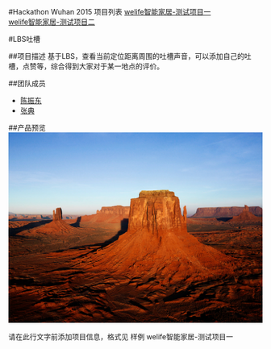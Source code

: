 ﻿#Hackathon Wuhan 2015 项目列表
[welife智能家居-测试项目一](https://github.com/binhe22/HackWuhan2015)  
[welife智能家居-测试项目二](https://github.com/binhe22/HackWuhan2015)


#LBS吐槽

##项目描述
基于LBS，查看当前定位距离周围的吐槽声音，可以添加自己的吐槽，点赞等，综合得到大家对于某一地点的评价。

##团队成员
* [陈振东](https://github.com/NeoDG)
* [张典](https://github.com/bd17kaka)

##产品预览
![image](https://raw.githubusercontent.com/bd17kaka/HackWuhan2015List/master/pics/lbs_tucao.jpg)


请在此行文字前添加项目信息，格式见 样例 welife智能家居-测试项目一 
